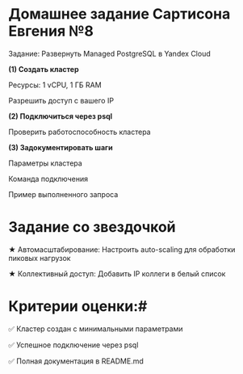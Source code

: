 # Домашнее задание Сартисона Евгения №8
Задание: Развернуть Managed PostgreSQL в Yandex Cloud

**(1) Создать кластер**

Ресурсы: 1 vCPU, 1 ГБ RAM

Разрешить доступ с вашего IP

**(2) Подключиться через psql**

Проверить работоспособность кластера

**(3) Задокументировать шаги**

Параметры кластера

Команда подключения

Пример выполненного запроса


# Задание со звездочкой # 

★ Автомасштабирование: Настроить auto-scaling для обработки пиковых нагрузок

★ Коллективный доступ: Добавить IP коллеги в белый список


# Критерии оценки:#

✅ Кластер создан с минимальными параметрами

✅ Успешное подключение через psql

✅ Полная документация в README.md
